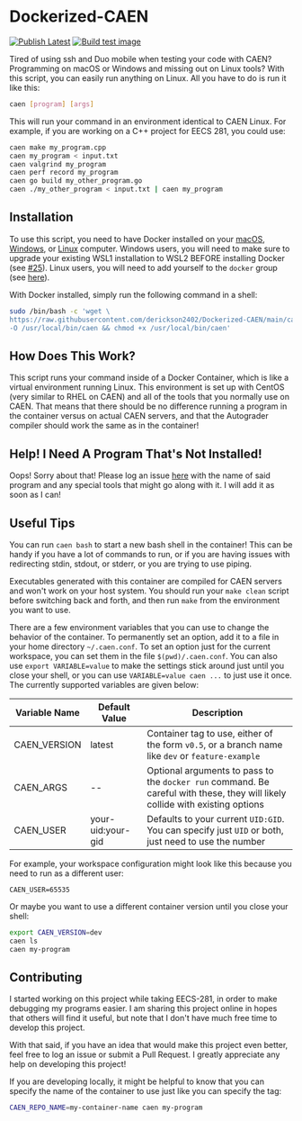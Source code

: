 # Dockerized-CAEN

[![Publish Latest](https://github.com/derickson2402/Dockerized-CAEN/actions/workflows/publish.yml/badge.svg)](https://github.com/derickson2402/Dockerized-CAEN/actions/workflows/publish.yml) [![Build test image](https://github.com/derickson2402/Dockerized-CAEN/actions/workflows/testing.yml/badge.svg)](https://github.com/derickson2402/Dockerized-CAEN/actions/workflows/publish-dev.yml)

Tired of using ssh and Duo mobile when testing your code with CAEN? Programming on macOS or Windows and missing out on Linux tools? With this script, you can easily run anything on Linux. All you have to do is run it like this:

```bash
caen [program] [args]
```

This will run your command in an environment identical to CAEN Linux. For example, if you are working on a C++ project for EECS 281, you could use:

```bash
caen make my_program.cpp
caen my_program < input.txt
caen valgrind my_program
caen perf record my_program
caen go build my_other_program.go
caen ./my_other_program < input.txt | caen my_program
```

## Installation

To use this script, you need to have Docker installed on your [macOS](https://docs.docker.com/desktop/mac/install/), [Windows](https://docs.docker.com/desktop/windows/install/), or [Linux](https://docs.docker.com/engine/install/) computer. Windows users, you will need to make sure to upgrade your existing WSL1 installation to WSL2 BEFORE installing Docker (see [#25](https://github.com/derickson2402/Dockerized-CAEN/issues/25)). Linux users, you will need to add yourself to the ```docker``` group (see [here](https://www.configserverfirewall.com/ubuntu-linux/add-user-to-docker-group-ubuntu/)).

With Docker installed, simply run the following command in a shell:

```bash
sudo /bin/bash -c 'wget \
https://raw.githubusercontent.com/derickson2402/Dockerized-CAEN/main/caen \
-O /usr/local/bin/caen && chmod +x /usr/local/bin/caen'
```

## How Does This Work?

This script runs your command inside of a Docker Container, which is like a virtual environment running Linux. This environment is set up with CentOS (very similar to RHEL on CAEN) and all of the tools that you normally use on CAEN. That means that there should be no difference running a program in the container versus on actual CAEN servers, and that the Autograder compiler should work the same as in the container!

## Help! I Need A Program That's Not Installed!

Oops! Sorry about that! Please log an issue [here](https://github.com/derickson2402/Dockerized-CAEN/issues/new) with the name of said program and any special tools that might go along with it. I will add it as soon as I can!

## Useful Tips

You can run ```caen bash``` to start a new bash shell in the container! This can be handy if you have a lot of commands to run, or if you are having issues with redirecting stdin, stdout, or stderr, or you are trying to use piping.

Executables generated with this container are compiled for CAEN servers and won't work on your host system. You should run your ```make clean``` script before switching back and forth, and then run ```make``` from the environment you want to use.

There are a few environment variables that you can use to change the behavior of the container. To permanently set an option, add it to a file in your home directory ```~/.caen.conf```. To set an option just for the current workspace, you can set them in the file ```$(pwd)/.caen.conf```. You can also use ```export VARIABLE=value``` to make the settings stick around just until you close your shell, or you can use ```VARIABLE=value caen ...``` to just use it once. The currently supported variables are given below:

Variable Name | Default Value | Description
--------------|---------------|------------
CAEN_VERSION  | latest        | Container tag to use, either of the form ```v0.5```, or a branch name like ```dev``` or ```feature-example```
CAEN_ARGS     | --            | Optional arguments to pass to the ```docker run``` command. Be careful with these, they will likely collide with existing options
CAEN_USER     | your-uid:your-gid | Defaults to your current ```UID:GID```. You can specify just ```UID``` or both, just need to use the number

For example, your workspace configuration might look like this because you need to run as a different user:

```env
CAEN_USER=65535
```

Or maybe you want to use a different container version until you close your shell:

```bash
export CAEN_VERSION=dev
caen ls
caen my-program
```

## Contributing

I started working on this project while taking EECS-281, in order to make debugging my programs easier. I am sharing this project online in hopes that others will find it useful, but note that I don't have much free time to develop this project.

With that said, if you have an idea that would make this project even better, feel free to log an issue or submit a Pull Request. I greatly appreciate any help on developing this project!

If you are developing locally, it might be helpful to know that you can specify the name of the container to use just like you can specify the tag:

```bash
CAEN_REPO_NAME=my-container-name caen my-program
```
